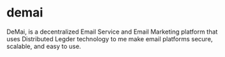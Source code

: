 # demai
DeMai, is a decentralized Email Service and Email Marketing platform that uses Distributed Legder technology to me make email platforms secure, scalable, and easy to use.
